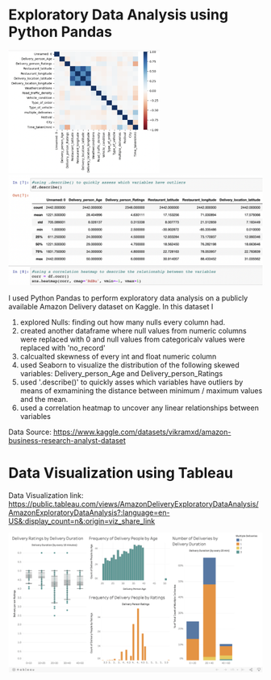 # Exploratory Data Analysis using Python Pandas

<img src = "Corr_heatmap.png" width="300"> <img src = "Corr_matrix.png" width="600">

I used Python Pandas to perform exploratory data analysis on a publicly available Amazon Delivery dataset on Kaggle. 
In this dataset I 
1. explored Nulls: finding out how many nulls every column had.
2. created another dataframe where null values from numeric columns were replaced with 0 and null values from categoricalv values were replaced with 'no_record'
3. calcualted skewness of every int and float numeric column 
4. used Seaborn to visualize the distribution of the following skewed variables: Delivery_person_Age and Delivery_person_Ratings
5. used '.describe()' to quickly asses which variables have outliers by means of exmamining the distance between minimum / maximum values and the mean.
6. used a correlation heatmap to uncover any linear relationships between variables

Data Source: https://www.kaggle.com/datasets/vikramxd/amazon-business-research-analyst-dataset


# Data Visualization using Tableau

Data Visualization link: https://public.tableau.com/views/AmazonDeliveryExploratoryDataAnalysis/AmazonExploratoryDataAnalysis?:language=en-US&:display_count=n&:origin=viz_share_link

<img src = "Amazon_EDA_dashboard.png" width="800">

